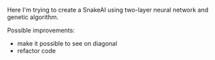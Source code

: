 Here I'm trying to create a SnakeAI using two-layer neural network and genetic algorithm.

Possible improvements:
- make it possible to see on diagonal
- refactor code
